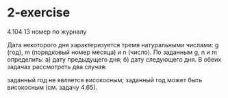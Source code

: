 # 2-exercise
4.104
13 номер по журналу

Дата некоторого дня характеризуется тремя натуральными числами: g (год), m (порядковый номер месяца) и n (число). По заданным g, n и m определить: а) дату предыдущего дня; б) дату следующего дня. В обеих задачах рассмотреть два случая:

заданный год не является високосным;
заданный год может быть високосным (см. задачу 4.65).
